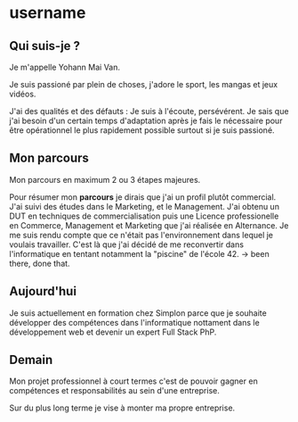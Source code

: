 # username

## Qui suis-je ?

Je m'appelle Yohann Mai Van.

Je suis passioné par plein de choses, j'adore le sport, les mangas et jeux vidéos.

J'ai des qualités et des défauts : Je suis à l'écoute, persévérent. Je sais que j'ai besoin d'un certain temps d'adaptation après je fais le nécessaire pour être opérationnel le plus rapidement possible surtout si je suis passioné.

## Mon parcours

Mon parcours en maximum 2 ou 3 étapes majeures.

Pour résumer mon **parcours** je dirais que j'ai un profil plutôt commercial. J'ai suivi des études dans le Marketing, et le Management. J'ai obtenu un DUT en techniques de commercialisation puis une Licence professionelle en Commerce, Management et Marketing que j'ai réalisée en Alternance.
Je me suis rendu compte que ce n'était pas l'environnement dans lequel je voulais travailler. 
C'est là que j'ai décidé de me reconvertir dans l'informatique en tentant notamment la "piscine" de l'école 42.
-> been there, done that.

## Aujourd'hui

Je suis actuellement en formation chez Simplon parce que je souhaite développer des compétences dans l'informatique nottament dans le développement web et devenir un expert Full Stack PhP.


## Demain

Mon projet professionnel à court termes c'est de pouvoir gagner en compétences et responsabilités au sein d'une entreprise. 

Sur du plus long terme je vise à monter ma propre entreprise.

